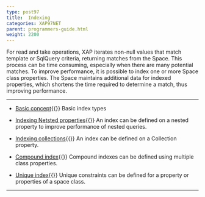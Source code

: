 ```yaml
---
type: post97
title:  Indexing
categories: XAP97NET
parent: programmers-guide.html
weight: 2200
---
```



For read and take operations, XAP iterates non-null values that match template or SqlQuery criteria, returning matches from the Space. This process can be time consuming, especially when there are many potential matches. To improve performance, it is possible to index one or more Space class properties. The Space maintains additional data for indexed properties, which shortens the time required to determine a match, thus improving performance.


<hr/>

- [Basic concept](./indexing.html){{<wbr>}}
Basic index types

- [Indexing Netsted properties](./indexing-nested-properties.html){{<wbr>}}
An index can be defined on a nested property to improve performance of nested queries.

- [Indexing collections](./indexing-collections.html){{<wbr>}}
An index can be defined on a Collection property.


- [Compound index](./indexing-compound.html){{<wbr>}}
Compound indexes can be defined using multiple class properties.


- [Unique index](./indexing-unique.html){{<wbr>}}
Unique constraints can be defined for a property or properties of a space class.
<hr/>


